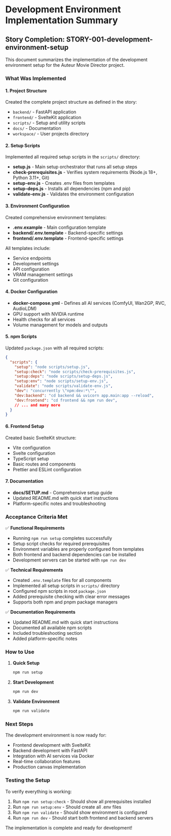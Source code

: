 # Development Environment Implementation Summary

## Story Completion: STORY-001-development-environment-setup

This document summarizes the implementation of the development environment setup for the Auteur Movie Director project.

### What Was Implemented

#### 1. Project Structure
Created the complete project structure as defined in the story:
- `backend/` - FastAPI application
- `frontend/` - SvelteKit application  
- `scripts/` - Setup and utility scripts
- `docs/` - Documentation
- `workspace/` - User projects directory

#### 2. Setup Scripts
Implemented all required setup scripts in the `scripts/` directory:

- **setup.js** - Main setup orchestrator that runs all setup steps
- **check-prerequisites.js** - Verifies system requirements (Node.js 18+, Python 3.11+, Git)
- **setup-env.js** - Creates .env files from templates
- **setup-deps.js** - Installs all dependencies (npm and pip)
- **validate-env.js** - Validates the environment configuration

#### 3. Environment Configuration
Created comprehensive environment templates:

- **.env.example** - Main configuration template
- **backend/.env.template** - Backend-specific settings
- **frontend/.env.template** - Frontend-specific settings

All templates include:
- Service endpoints
- Development settings
- API configuration
- VRAM management settings
- Git configuration

#### 4. Docker Configuration
- **docker-compose.yml** - Defines all AI services (ComfyUI, Wan2GP, RVC, AudioLDM)
- GPU support with NVIDIA runtime
- Health checks for all services
- Volume management for models and outputs

#### 5. npm Scripts
Updated `package.json` with all required scripts:

```json
{
  "scripts": {
    "setup": "node scripts/setup.js",
    "setup:check": "node scripts/check-prerequisites.js",
    "setup:deps": "node scripts/setup-deps.js",
    "setup:env": "node scripts/setup-env.js",
    "validate": "node scripts/validate-env.js",
    "dev": "concurrently \"npm:dev:*\"",
    "dev:backend": "cd backend && uvicorn app.main:app --reload",
    "dev:frontend": "cd frontend && npm run dev",
    // ... and many more
  }
}
```

#### 6. Frontend Setup
Created basic SvelteKit structure:
- Vite configuration
- Svelte configuration
- TypeScript setup
- Basic routes and components
- Prettier and ESLint configuration

#### 7. Documentation
- **docs/SETUP.md** - Comprehensive setup guide
- Updated README.md with quick start instructions
- Platform-specific notes and troubleshooting

### Acceptance Criteria Met

✅ **Functional Requirements**
- Running `npm run setup` completes successfully
- Setup script checks for required prerequisites
- Environment variables are properly configured from templates
- Both frontend and backend dependencies can be installed
- Development servers can be started with `npm run dev`

✅ **Technical Requirements**
- Created `.env.template` files for all components
- Implemented all setup scripts in `scripts/` directory
- Configured npm scripts in root `package.json`
- Added prerequisite checking with clear error messages
- Supports both npm and pnpm package managers

✅ **Documentation Requirements**
- Updated README.md with quick start instructions
- Documented all available npm scripts
- Included troubleshooting section
- Added platform-specific notes

### How to Use

1. **Quick Setup**
   ```bash
   npm run setup
   ```

2. **Start Development**
   ```bash
   npm run dev
   ```

3. **Validate Environment**
   ```bash
   npm run validate
   ```

### Next Steps

The development environment is now ready for:
- Frontend development with SvelteKit
- Backend development with FastAPI
- Integration with AI services via Docker
- Real-time collaboration features
- Production canvas implementation

### Testing the Setup

To verify everything is working:

1. Run `npm run setup:check` - Should show all prerequisites installed
2. Run `npm run setup:env` - Should create all .env files
3. Run `npm run validate` - Should show environment is configured
4. Run `npm run dev` - Should start both frontend and backend servers

The implementation is complete and ready for development!